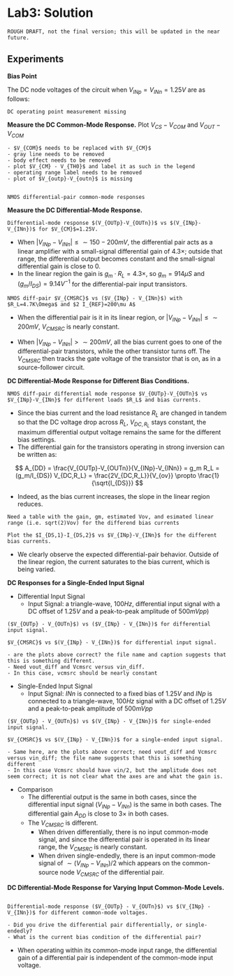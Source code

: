 # Lab3: Solution 

```{caution}
ROUGH DRAFT, not the final version; this will be updated in the near future. 
```
<!-- >
 Review your course notes on differential signals and the theory of the operation of the differential pair. 
## Principles & Simulations
1. Common Mode Response
   **Common Source Node:** After the current source and input transistors enter saturation, the current flowing through the input transistors remains equal and constant under common-mode conditions. If we ignore the effects of channel length modulation, this constant current implies that the VGS of the input transistors remains essentially unchanged. Therefore, at the common source (*SF* in the figure) of the input transistors, we observe a "Source Follower" as the blue curve shows.
   ![NMOS diff-pair common mode response with Rload=10k Ohm and bias current of 200uA.](img/NMOS_diff_pair_CM_BodyEffect.png)
   **Body Effect:** If you connect the body (P well in the deep N well) of NMOS (Pin 47) to the common source node, the M1 and M2 do not exhibit Body Effect (Blue Curve). However, when the body is connected to GND, Body Effect occurs due to the presence of VBS (Green Curve). It can be observed that the Body Effect becomes more pronounced as the VSB increases. For NMOS transistors, as VSB increases, the threshold voltage (VTH) rises. Therefore, to achieve the same Vov, the Common Source node voltage needs to be lower for a given gate voltage to maintain a higher VGS.
   ![NMOS diff-pair common mode response with Rload=10k ](img/NMOS_diff_pair_CM_1_X.png)
   **Bias Current:** When all transistor enter saturation, the current should not change (ignore channel modulation), so V(out+) should be stable as $V_{out+}=V_{DD}-I_{DS}R_{load}$. Thus, it can be observed from the graph that as the current increases, the minimum common mode voltage required for all transistors to enter saturation increases. DC operating range shrinks. Moreover, if the current is too large (X8), the voltage at V(out+) will be pulled down, which in turn may cause the input transistor to be pushed into the linear region ($V_{DS}<V_{dsat}$).
2. Differential Mode Response
   **Differential Gain and Common Mode Input:** Here, let's compare the differential pair with a Common Source Amplifier to evaluate the advantages of the differential pair. One of the most notable advantages of the differential pair is that, within its operating range, its differential output gain is independent of the common-mode input voltage.
   ![NMOS diff-pair common mode response with Rload=1.2k Ohm and different bias current. ](img/NMOS_diff_pair_DM_1_X.png)
   **Bias Current:** From the graph, we can see that not only is the gain proportional to the square root of the current ($gm\propto \sqrt{I_{DS}}$), but the output range (diff-input/output range, output common mode voltage) is also dependent on the current. 
   **Input/Output Range:** To observe it clearly, we could fix the output range by changing the load resistrance at the same time. Since $gm\propto \sqrt{I_{DS}}$ and $G_{diff}=gmR_{load}$ so the gain would reduce from 1:1 to 1:8. And from the figure, the output range is almost fix but the input range (x-axis) increases from -/+100mV to -/+250mV.
    ![NMOS diff-pair common mode response with Rload=1.2k Ohm and different bias current.](img/NMOS_diff_pair_DM_1_X_fixed_outrange.png)
--> 
## Experiments

**Bias Point**

The DC node voltages of the circuit when $V_{INp}=V_{INn}=1.25V$ are as follows:

```{error}
DC operating point measurement missing
```

**Measure the DC Common-Mode Response.** Plot $V_{CS}-V_{COM}$ and $V_{OUT}-V_{COM}$
<!--  ![Fig. Circuit implementation for NMOS diff-pair common mode response measurement.](img/NMOS_diff_pair_CM_Circuit.png) -->
```{error}
- $V_{COM}$ needs to be replaced with $V_{CM}$
- gray line needs to be removed
- body effect needs to be removed
- plot $V_{CM} - V_{TH0}$ and label it as such in the legend
- operating range label needs to be removed
- plot of $V_{outp}-V_{outn}$ is missing
```
```{figure} img/NMOS_diff_pair_cm_measure_result_4k7.png

NMOS differential-pair common-mode responses 
```

**Measure the DC Differential-Mode Response.**
<!-- ![Fig. Circuit implementation for NMOS diff-pair differential mode response measurement.](img/NMOS_diff_pair_DM_Circuit.png) -->
```{figure} img/NMOS_diff_pair_dm_measure_result_4k7.png
Differential-mode response $(V_{OUTp}-V_{OUTn})$ vs $(V_{INp}-V_{INn})$ for $V_{CM}$=1.25V.
```
- When $|V_{INp}-V_{INn}| \leq \sim150-200mV$, the differential pair acts as a linear amplifier with a small-signal differential gain of $4.3\times$; outside that range, the differential output becomes constant and the small-signal differential gain is close to $0$. 
- In the linear region the gain is $g_m \cdot R_L = 4.3\times$, so $g_m = 914\mu S$ and $(g_m/I_{DS}) = 9.14 V^{-1}$ for the differential-pair input transistors.

```{figure} img/NMOS_diff_pair_Vcmsrc_Vindiff.png
NMOS diff-pair $V_{CMSRC}$ vs ($V_{INp} - V_{INn}$) with $R_L=4.7K\Omega$ and $2 I_{REF}=200\mu A$
```
- When the differential pair is it in its linear region, or $|V_{INp}-V_{INn}| \leq \sim200mV$, $V_{CMSRC}$ is nearly constant. 

- When $|V_{INp}-V_{INn}| > \sim200mV$, all the bias current goes to one of the differential-pair transistors, while the other transistor turns off. The $V_{CMSRC}$ then tracks the gate voltage of the transistor that is on, as in a source-follower circuit. 

**DC Differential-Mode Response for Different Bias Conditions.**
<!-- 
 ![Fig. Circuit implementation for the last measurement. ](img/NMOS_diff_pair_DM_Circuit_RIVary.png)
-->
```{figure} img/NMOS_diff_pair_dm_measure_diffR_Current.png
NMOS diff-pair differential mode response $V_{OUTp}-V_{OUTn}$ vs $V_{INp}-V_{INn}$ for different loads $R_L$ and bias currents.
```
- Since the bias current and the load resistance $R_L$ are changed in tandem so that the DC voltage drop across $R_L$, $V_{DC,R_L}$ stays constant, the maximum differential output voltage remains the same for the different bias settings. 
- The differential gain for the transistors operating in strong inversion can be written as:

$$
A_{DD} = \frac{V_{OUTp}-V_{OUTn}}{V_{INp}-V_{INn}} = g_m R_L = (g_m/I_{DS}) V_{DC,R_L} = \frac{2V_{DC,R_L}}{V_{ov}} \propto \frac{1}{\sqrt{I_{DS}}}
$$

- Indeed, as the bias current increases, the slope in the linear region reduces. 


```{error}
Need a table with the gain, gm, estimated Vov, and esimated linear range (i.e. sqrt(2)Vov) for the differend bias currents

```
```{figure} img/NMOS_diff_pair_dm_measure_diffIV.png
Plot the $I_{DS,1}-I_{DS,2}$ vs $V_{INp}-V_{INn}$ for the different bias currents.
```
- We clearly observe the expected differential-pair behavior. Outside of the linear region, the current saturates to the bias current, which is being varied. 

**DC Responses for a Single-Ended Input Signal**

- Differential Input Signal 
    - Input Signal: a triangle-wave, $100Hz$, differential input signal with a DC offset of $1.25V$ and a peak-to-peak amplitude of $500mVpp$)

```{figure} img/NMOS_diff_pair_Single_End_DiffOutIn.png
($V_{OUTp} - V_{OUTn}$) vs ($V_{INp} - V_{INn})$ for differential input signal.
```
```{figure} img/NMOS_diff_pair_Single_End_DiffVcmsrcIn.png
$V_{CMSRC}$ vs $(V_{INp} - V_{INn})$ for differential input signal.
```

```{error}
- are the plots above correct? the file name and caption suggests that this is something different.
- Need vout_diff and Vcmsrc versus vin_diff. 
- In this case, vcmsrc should be nearly constant
```

- Single-Ended Input Signal
    - Input Signal: *INn* is connected to a fixed bias of $1.25V$ and *INp* is connected to a triangle-wave, $100Hz$ signal with a DC offset of $1.25V$ and a peak-to-peak amplitude of $500mVpp$

```{figure} img/NMOS_diff_pair_Single_End_Vari_Vco_DiffOutIn.png
($V_{OUTp} - V_{OUTn}$) vs $(V_{INp} - V_{INn})$ for single-ended input signal.
```
```{figure} img/NMOS_diff_pair_Single_End_Vari_Vco_VcmsrcIn.png
$V_{CMSRC}$ vs $(V_{INp} - V_{INn})$ for a single-ended input signal. 
```

```{error}
- Same here, are the plots above correct; need vout_diff and Vcmsrc versus vin_diff; the file name suggests that this is something different
- In this case Vcmsrc should have vin/2, but the amplitude does not seem correct; it is not clear what the axes are and what the gain is. 
```

- Comparison
    - The differential output is the same in both cases, since the differential input signal $(V_{INp} - V_{INn})$ is the same in both cases. The differential gain $A_{DD}$ is close to $3\times$ in both cases. 
    - The $V_{CMSRC}$ is different. 
        - When driven differentially, there is no input common-mode signal, and since the differential pair is operated in its linear range, the $V_{CMSRC}$ is nearly constant.
        - When driven single-endedly, there is an input common-mode signal of $\sim(V_{INp} - V_{INn})/2$  which appears on the common-source node $V_{CMSRC}$ of the differential pair. 

**DC Differential-Mode Response for Varying Input Common-Mode Levels.**

```{figure} img/NMOS_diff_pair_dm_measure_result_CMvaries.png

Differential-mode response ($V_{OUTp} - V_{OUTn}$) vs $(V_{INp} - V_{INn})$ for different common-mode voltages.
```
```{error}
- Did you drive the differential pair differentially, or single-endedly?
- What is the current bias condition of the differential pair?
```
- When operating within its common-mode input range, the differential gain of a differential pair is independent of the common-mode input voltage. 
